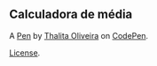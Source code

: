Calculadora de média
--------------------


A [Pen](https://codepen.io/thalitasoliveira/pen/qBoyrZg) by [Thalita Oliveira](https://codepen.io/thalitasoliveira) on [CodePen](https://codepen.io).

[License](https://codepen.io/license/pen/qBoyrZg).